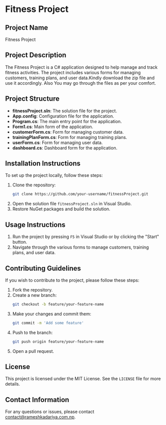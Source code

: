 
# Fitness Project

## Project Name
Fitness Project

## Project Description
The Fitness Project is a C# application designed to help manage and track fitness activities. The project includes various forms for managing customers, training plans, and user data.Kindly download the zip file and use it accordingly. Also You may go through the files as per your comfort.

## Project Structure
- **fitnessProject.sln**: The solution file for the project.
- **App.config**: Configuration file for the application.
- **Program.cs**: The main entry point for the application.
- **Form1.cs**: Main form of the application.
- **customerForm.cs**: Form for managing customer data.
- **trainingPlanForm.cs**: Form for managing training plans.
- **userForm.cs**: Form for managing user data.
- **dashboard.cs**: Dashboard form for the application.

## Installation Instructions
To set up the project locally, follow these steps:

1. Clone the repository:
   ```sh
   git clone https://github.com/your-username/fitnessProject.git
   ```
2. Open the solution file `fitnessProject.sln` in Visual Studio.
3. Restore NuGet packages and build the solution.

## Usage Instructions
1. Run the project by pressing `F5` in Visual Studio or by clicking the "Start" button.
2. Navigate through the various forms to manage customers, training plans, and user data.

## Contributing Guidelines
If you wish to contribute to the project, please follow these steps:

1. Fork the repository.
2. Create a new branch:
   ```sh
   git checkout -b feature/your-feature-name
   ```
3. Make your changes and commit them:
   ```sh
   git commit -m 'Add some feature'
   ```
4. Push to the branch:
   ```sh
   git push origin feature/your-feature-name
   ```
5. Open a pull request.

## License
This project is licensed under the MIT License. See the `LICENSE` file for more details.

## Contact Information
For any questions or issues, please contact [contact@rameshkadariya.com.np](mailto:contact@rameshkadariya.com.np).
